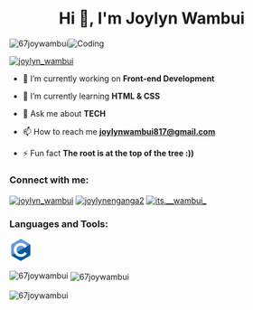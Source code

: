 <h1 align="center">Hi 👋, I'm Joylyn Wambui</h1>

<img align="right" alt="Coding" width="400" src="https://media.tenor.com/uWHd-STTyFIAAAAM/asteroid-in-love-mari-morino.gif">

<p align="left"> <img src="https://komarev.com/ghpvc/?username=67joywambui&label=Profile%20views&color=0e75b6&style=flat" alt="67joywambui" /> </p>

<p align="left"> <a href="https://twitter.com/joylyn_wambui" target="blank"><img src="https://img.shields.io/twitter/follow/joylyn_wambui?logo=twitter&style=for-the-badge" alt="joylyn_wambui" /></a> </p>

- 🔭 I’m currently working on **Front-end Development**

- 🌱 I’m currently learning **HTML & CSS**

- 💬 Ask me about **TECH**

- 📫 How to reach me **joylynwambui817@gmail.com**

- ⚡ Fun fact **The root is at the top of the tree :))**

<h3 align="left">Connect with me:</h3>
<p align="left">
<a href="https://twitter.com/joylyn_wambui" target="blank"><img align="center" src="https://raw.githubusercontent.com/rahuldkjain/github-profile-readme-generator/master/src/images/icons/Social/twitter.svg" alt="joylyn_wambui" height="30" width="40" /></a>
<a href="https://linkedin.com/in/joylynenganga2" target="blank"><img align="center" src="https://raw.githubusercontent.com/rahuldkjain/github-profile-readme-generator/master/src/images/icons/Social/linked-in-alt.svg" alt="joylynenganga2" height="30" width="40" /></a>
<a href="https://instagram.com/its.__wambui_" target="blank"><img align="center" src="https://raw.githubusercontent.com/rahuldkjain/github-profile-readme-generator/master/src/images/icons/Social/instagram.svg" alt="its.__wambui_" height="30" width="40" /></a>
</p>

<h3 align="left">Languages and Tools:</h3>
<p align="left"> 
  <a href="https://www.cprogramming.com/" target="_blank" rel="noreferrer"> 
    <img src="https://raw.githubusercontent.com/devicons/devicon/master/icons/c/c-original.svg" alt="c" width="40" height="40"/> 
  </a> 
</p>


<p><img align="left" src="https://github-readme-stats.vercel.app/api/top-langs?username=67joywambui&show_icons=true&locale=en&layout=compact" alt="67joywambui" /></p>

<p>&nbsp;<img align="center" src="https://github-readme-stats.vercel.app/api?username=67joywambui&show_icons=true&locale=en" alt="67joywambui" /></p>

<p><img align="center" src="https://github-readme-streak-stats.herokuapp.com/?user=67joywambui&" alt="67joywambui" /></p>
